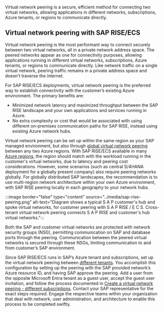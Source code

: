 Virtual network peering is a secure, efficient method for connecting two virtual networks, allowing applications in different networks, subscriptions, Azure tenants, or regions to communicate directly.

## Virtual network peering with SAP RISE/ECS

Virtual network peering is the most performant way to connect securely between two virtual networks, all in a private network address space. The peered networks appear as one for connectivity purposes, allowing applications running in different virtual networks, subscriptions, Azure tenants, or regions to communicate directly. Like network traffic on a single virtual network, peering traffic remains in a private address space and doesn't traverse the internet.

For SAP RISE/ECS deployments, virtual network peering is the preferred way to establish connectivity with the customer’s existing Azure environment. The primary benefits are:

- Minimized network latency and maximized throughput between the SAP RISE landscape and your own applications and services running in Azure.
- No extra complexity or cost that would be associated with using different on-premises communication paths for SAP RISE, instead using existing Azure network hubs.

Virtual network peering can be set up within the same region as your SAP managed environment, but also through [global virtual network peering](/azure/virtual-network/virtual-network-peering-overview) between any two Azure regions. With SAP RISE/ECS available in many [Azure regions](https://azure.microsoft.com/global-infrastructure/geographies/), the region should match with the workload running in the customer's virtual networks, due to latency and peering cost considerations. However, some scenarios (such as central S/4HANA deployment for a globally present company) also require peering networks globally. For globally distributed SAP landscapes, the recommendation is to use multi-region network architecture within your own Azure environment, with SAP RISE peering locally in each geography to your network hubs.

:::image border="false" type="content" source="../media/sap-rise-peering.png" alt-text="Diagram shows a typical S A P customer's hub and spoke virtual networks, for customer peering with S A P RISE / E C S. Cross-tenant virtual network peering connects S A P RISE and customer's hub virtual networks.":::

Both the SAP and customer virtual networks are protected with network security groups (NSG), permitting communication on SAP and database ports through the peering. Communication between the peered virtual networks is secured through these NSGs, limiting communication to and from customer’s SAP environment.

Since SAP RISE/ECS runs in SAP’s Azure tenant and subscriptions, set up the virtual network peering between [different tenants](/azure/virtual-network/create-peering-different-subscriptions). You accomplish this configuration by setting up the peering with the SAP provided network’s Azure resource ID, and having SAP approve the peering. Add a user from the opposite Microsoft Entra tenant as a guest user, accept the guest user invitation, and follow the process documented in [Create a virtual network peering - different subscriptions](/azure/virtual-network/create-peering-different-subscriptions). Contact your SAP representative for the exact steps required. Engage the respective teams within your organization that deal with network, user administration, and architecture to enable this process to be completed swiftly.
